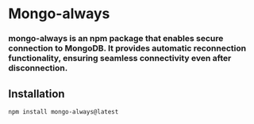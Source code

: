 # Mongo-always
### mongo-always is an npm package that enables secure connection to MongoDB. It provides automatic reconnection functionality, ensuring seamless connectivity even after disconnection.

## Installation
```bash
npm install mongo-always@latest
```

